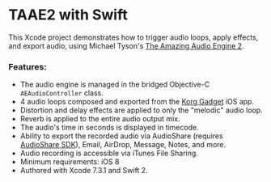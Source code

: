 # TAAE2 with Swift

This Xcode project demonstrates how to trigger audio loops, apply effects, and export audio, using Michael Tyson's [The Amazing Audio Engine 2](https://github.com/TheAmazingAudioEngine/TheAmazingAudioEngine2).

### Features:

* The audio engine is managed in the bridged Objective-C `AEAudioController` class.
* 4 audio loops composed and exported from the [Korg Gadget](https://itunes.apple.com/us/app/korg-gadget/id791077159?mt=8&at=10l3KX&ct=github-gadget) iOS app.
* Distortion and delay effects are applied to only the "melodic" audio loop.
* Reverb is applied to the entire audio output mix.
* The audio's time in seconds is displayed in timecode.
* Ability to export the recorded audio via AudioShare (requires [AudioShare SDK](https://github.com/lijon/AudioShareSDK)), Email, AirDrop, Message, Notes, and more.
* Audio recording is accessible via iTunes File Sharing.
* Minimum requirements: iOS 8
* Authored with Xcode 7.3.1 and Swift 2.

